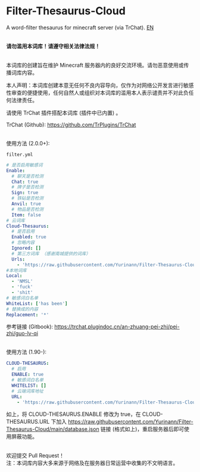 # Filter-Thesaurus-Cloud

A word-filter thesaurus for minecraft server (via TrChat).
[EN](README_EN.md)
<br>
<br>

**请勿滥用本词库！请遵守相关法律法规！**
<br>
<br>

本词库的创建旨在维护 Minecraft 服务器内的良好交流环境。请勿恶意使用或传播词库内容。

本人声明：本词库创建本意无任何不良内容导向，仅作为对网络公开发言进行敏感性审查的便捷使用，任何自然人或组织对本词库的滥用本人表示谴责并不对此负任何法律责任。
<br>

请使用 TrChat 插件搭配本词库 (插件中已内置) 。

TrChat (Github): https://github.com/TrPlugins/TrChat
<br>
<br>

使用方法 (2.0.0+):

`filter.yml`
```yaml
# 是否启用敏感词
Enable: 
  # 聊天是否检测
  Chat: true 
  # 牌子是否检测
  Sign: true 
  # 铁砧是否检测
  Anvil: true 
  # 物品是否检测
  Item: false
# 云词库
Cloud-Thesaurus:
  # 是否启用 
  Enabled: true
  # 忽略内容
  Ignored: [] 
  # 第三方词库 （感谢南城提供的词库）
  Urls: 
    - 'https://raw.githubusercontent.com/Yurinann/Filter-Thesaurus-Cloud/main/database.json'
#本地词库
Local:
  - 'NMSL'
  - 'fuck'
  - 'shit'
# 敏感词白名单
WhiteList: ['has been']
# 替换成的内容
Replacement: '*'
```
参考链接 (Gitbook): https://trchat.plugindoc.cn/an-zhuang-pei-zhi/pei-zhi/guo-lv-qi
<br>
<br>

使用方法 (1.90-):
```yaml
CLOUD-THESAURUS:
  # 启用
  ENABLE: true
  # 敏感词白名单
  WHITELIST: []
  # 云端词库地址
  URL:
    - 'https://raw.githubusercontent.com/Yurinann/Filter-Thesaurus-Cloud/main/database.json'
```
如上，将 CLOUD-THESAURUS.ENABLE 修改为 true，在 CLOUD-THESAURUS.URL 下加入 https://raw.githubusercontent.com/Yurinann/Filter-Thesaurus-Cloud/main/database.json 链接 (格式如上)，重启服务器后即可使用屏蔽功能。
<br>
<br>

欢迎提交 Pull Request！
<br>
注：本词库内容大多来源于网络及在服务器日常运营中收集的不文明语言。
